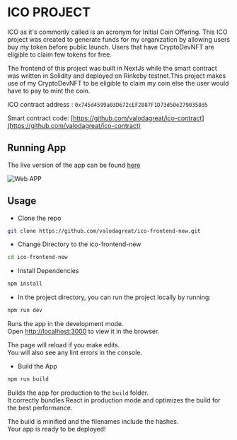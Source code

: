 # ICO PROJECT

ICO as it's commonly called is an acronym for Initial Coin Offering. This ICO project was created to generate funds for my organization by allowing users buy my token before public launch. Users that have CryptoDevNFT are eligible to claim few tokens for free.

The frontend of this project was built in NextJs while the smart contract was written in Solidity and deployed on Rinkeby testnet.This project makes use of my CryptoDevNFT to be eligible to claim my coin else the user would have to pay to mint the coin.

ICO contract address : `0x745d4599a03D672cEF2887F1D73d50e2790358d5`

Smart contract code: [https://github.com/valodagreat/ico-contract](https://github.com/valodagreat/ico-contract)
## Running App
The live version of the app can be found [here](https://ico-frontend-new.vercel.app/)

![Web APP](https://res.cloudinary.com/valodagreat/image/upload/v1656759537/ICO_ad4igu.png)

## Usage

* Clone the repo
```bash
git clone https://github.com/valodagreat/ico-frontend-new.git
```

* Change Directory to the ico-frontend-new
```bash
cd ico-frontend-new
```

* Install Dependencies
```bash
npm install
```

* In the project directory, you can run the project locally by running:

```bash
npm run dev
```

Runs the app in the development mode.\
Open [http://localhost:3000](http://localhost:3000) to view it in the browser.

The page will reload if you make edits.\
You will also see any lint errors in the console.

* Build the App
```bash
npm run build
```

Builds the app for production to the `build` folder.\
It correctly bundles React in production mode and optimizes the build for the best performance.

The build is minified and the filenames include the hashes.\
Your app is ready to be deployed!
